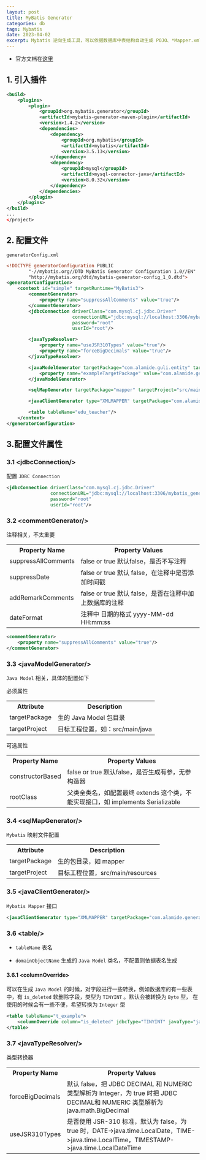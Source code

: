 ```yaml
---
layout: post
title: MyBatis Generator
categories: db
tags: Mybatis
date: 2023-04-02
excerpt: Mybatis 逆向生成工具，可以依据数据库中表结构自动生成 POJO、*Mapper.xml、*Mapper.java
---
```


* 官方文档在[这里](http://mybatis.org/generator/quickstart.html)

## 1. 引入插件
```xml
<build>
    <plugins>
        <plugin>
            <groupId>org.mybatis.generator</groupId>
            <artifactId>mybatis-generator-maven-plugin</artifactId>
            <version>1.4.2</version>
            <dependencies>
                <dependency>
                    <groupId>org.mybatis</groupId>
                    <artifactId>mybatis</artifactId>
                    <version>3.5.13</version>
                </dependency>
                <dependency>
                    <groupId>mysql</groupId>
                    <artifactId>mysql-connector-java</artifactId>
                    <version>8.0.32</version>
                </dependency>
            </dependencies>
        </plugin>
    </plugins>
</build>
...
</project>
```
## 2. 配置文件
`generatorConfig.xml`
```xml
<!DOCTYPE generatorConfiguration PUBLIC
        "-//mybatis.org//DTD MyBatis Generator Configuration 1.0//EN"
        "http://mybatis.org/dtd/mybatis-generator-config_1_0.dtd">
<generatorConfiguration>
    <context id="simple" targetRuntime="MyBatis3">
        <commentGenerator>
            <property name="suppressAllComments" value="true"/>
        </commentGenerator>
        <jdbcConnection driverClass="com.mysql.cj.jdbc.Driver"
                        connectionURL="jdbc:mysql://localhost:3306/mybatis_generator"
                        password="root"
                        userId="root"/>

        <javaTypeResolver>
            <property name="useJSR310Types" value="true"/>
            <property name="forceBigDecimals" value="true"/>
        </javaTypeResolver>

        <javaModelGenerator targetPackage="com.alamide.guli.entity" targetProject="src/main/java">
            <property name="exampleTargetPackage" value="com.alamide.generator.entity.example"/>
        </javaModelGenerator>

        <sqlMapGenerator targetPackage="mapper" targetProject="src/main/resources"/>

        <javaClientGenerator type="XMLMAPPER" targetPackage="com.alamide.generator.mapper" targetProject="src/main/java"/>

        <table tableName="edu_teacher"/>
    </context>
</generatorConfiguration>
```
## 3.配置文件属性
### 3.1 &lt;jdbcConnection/&gt;
配置 `JDBC Connection`
```xml
<jdbcConnection driverClass="com.mysql.cj.jdbc.Driver"
                connectionURL="jdbc:mysql://localhost:3306/mybatis_generator"
                password="root"
                userId="root"/>
``` 
### 3.2 &lt;commentGenerator/&gt;
注释相关，不太重要
<table>
  <tr>
    <th>Property Name</th>
    <th>Property Values</th>
  </tr>
  <tr>
    <td>suppressAllComments</td>
    <td>false or true 默认false，是否不写注释</td>
  </tr>
  <tr>
    <td>suppressDate</td>
    <td>false or true 默认 false，在注释中是否添加时间戳</td>
  </tr>
  <tr>
    <td>addRemarkComments</td>
    <td>false or true 默认 false，是否在注释中加上数据库的注释</td>
  </tr>
  <tr>
    <td>dateFormat</td>
    <td>注释中 日期的格式 yyyy-MM-dd HH:mm:ss</td>
  </tr>
</table>

```xml
<commentGenerator>
    <property name="suppressAllComments" value="true"/>
</commentGenerator>
```

### 3.3 &lt;javaModelGenerator/&gt;
`Java Model` 相关，具体的配置如下

必须属性
<table>
  <tr>
    <th>Attribute</th>
    <th>Description</th>
  </tr>
  <tr>
    <td>targetPackage</td>
    <td>生的 Java Model 包目录</td>
  </tr>
  <tr>
    <td>targetProject</td>
    <td>目标工程位置，如：src/main/java</td>
  </tr>
</table>

可选属性
<table>
  <tr>
    <th>Property Name</th>
    <th>Property Values</th>
  </tr>
  <tr>
    <td>constructorBased</td>
    <td>false or true 默认false，是否生成有参，无参构造器</td>
  </tr>
  <tr>
    <td>rootClass</td>
    <td>父类全类名，如配置最终 extends 这个类，不能实现接口，如 implements Serializable</td>
  </tr>
</table>

### 3.4 &lt;sqlMapGenerator/&gt;
`Mybatis` 映射文件配置
<table>
  <tr>
    <th>Attribute</th>
    <th>Description</th>
  </tr>
  <tr>
    <td>targetPackage</td>
    <td>生的包目录，如 mapper</td>
  </tr>
  <tr>
    <td>targetProject</td>
    <td>目标工程位置，src/main/resources</td>
  </tr>
</table>

### 3.5 &lt;javaClientGenerator/&gt;
`Mybatis Mapper` 接口
```xml
<javaClientGenerator type="XMLMAPPER" targetPackage="com.alamide.generator.mapper" targetProject="src/main/java"/>
``` 

### 3.6 &lt;table/&gt;
* `tableName` 表名

* `domainObjectName` 生成的 `Java Model` 类名，不配置则依据表名生成

#### 3.6.1 &lt;columnOverride&gt; 
可以在生成 `Java Model` 的时候，对字段进行一些转换，例如数据库的有一些表中，有 `is_deleted` 软删除字段，类型为 `TINYINT` 。默认会被转换为 `Byte` 型，
在使用的时候会有一些不便，希望转换为 `Integer` 型
```xml
<table tableName="t_example">
    <columnOverride column="is_deleted" jdbcType="TINYINT" javaType="java.lang.Integer"/>
</table>
```

### 3.7 &lt;javaTypeResolver/&gt;
类型转换器

<table>
  <tr>
    <th>Property Name</th>
    <th>Property Values</th>
  </tr>
  <tr>
    <td>forceBigDecimals</td>
    <td>默认 false，把 JDBC DECIMAL 和 NUMERIC 类型解析为 Integer，为 true 时把 JDBC DECIMAL和 NUMERIC 类型解析为 java.math.BigDecimal</td>
  </tr>
  <tr>
    <td>useJSR310Types</td>
    <td>是否使用 JSR-310 标准，默认为 false，为 true 时，DATE->java.time.LocalDate，TIME->java.time.LocalTime，TIMESTAMP->java.time.LocalDateTime</td>
  </tr>
</table>


